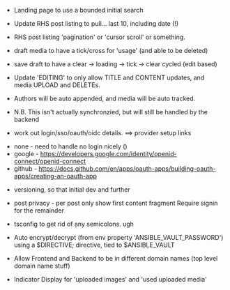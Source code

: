 * Landing page to use a bounded initial search

* Update RHS post listing to pull... last 10, including date (!)
* RHS post listing 'pagination' or 'cursor scroll' or something.

* draft media to have a tick/cross for 'usage' (and able to be deleted)
* save draft to have a clear -> loading -> tick -> clear cycled (edit based)

* Update 'EDITING' to only allow TITLE and CONTENT updates, and media UPLOAD and DELETEs.
* Authors will be auto appended, and media will be auto tracked.
* N.B. This isn't actually synchronzied, but will still be handled by the backend

* work out login/sso/oauth/oidc details.
==> provider setup links
 - none - need to handle no login nicely ()
 - google - https://developers.google.com/identity/openid-connect/openid-connect
 - github - https://docs.github.com/en/apps/oauth-apps/building-oauth-apps/creating-an-oauth-app

* versioning, so that initial dev and further 

* post privacy - per post
  only show first content fragment
  Require signin for the remainder

* tsconfig to get rid of any semicolons. ugh

* Auto encrypt/decrypt (from env property 'ANSIBLE_VAULT_PASSWORD')
  using a $DIRECTIVE; directive, tied to $ANSIBLE_VAULT

* Allow Frontend and Backend to be in different domain names (top level domain name stuff)

* Indicator Display for 'uploaded images' and 'used uploaded media'
